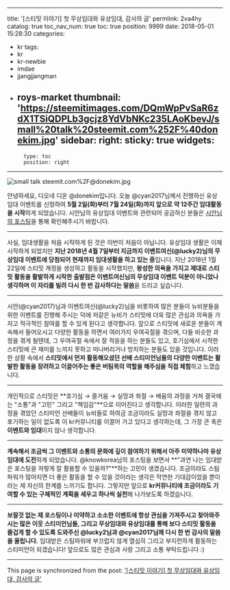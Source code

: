 
---
title: '[스티밋 이야기] 첫 무상임대와 유상임대, 감사의 글'
permlink: 2va4hy
catalog: true
toc_nav_num: true
toc: true
position: 9999
date: 2018-05-01 15:28:30
categories:
- kr
tags:
- kr
- kr-newbie
- imdae
- jjangjjangman
- roys-market
thumbnail: 'https://steemitimages.com/DQmWpPvSaR6zdX1TSiQDPLb3gcjz8YdVbNKc235LAoKbevJ/small%20talk%20steemit.com%252F%40donekim.jpg'
sidebar:
    right:
        sticky: true
widgets:
    -
        type: toc
        position: right
---


![small talk steemit.com%2F@donekim.jpg](https://steemitimages.com/DQmWpPvSaR6zdX1TSiQDPLb3gcjz8YdVbNKc235LAoKbevJ/small%20talk%20steemit.com%252F%40donekim.jpg)


안녕하세요, 디오네 디온 @donekim입니다. 오늘 @cyan2017님께서 진행하신 유상임대 이벤트를 신청하여 **5월 2일(화)부터 7월 24일(화)까지 앞으로 약 12주간 임대활동을 시작**하게 되었습니다. 시안님의 유상임대 이벤트와 관련되어 궁금하신 분들은 [시안님의 포스팅](https://steemit.com/kr/@cyan2017/15-15-000)을 통해 확인해주시기 바랍니다. 


***
사실, 임대생활을 처음 시작하게 된 것은 이번이 처음이 아닙니다. 유상임대 생활은 이제 시작하게 되었지만 **지난 2018년 4월 7일부터 지금까지 이벤트여신(@lucky2)님의 무상임대 이벤트에 당첨되어 현재까지 임대생활을 하고 있는 중**입니다. 지난 2018년 1월 22일에 스티밋 계정을 생성하고 활동을 시작했지만, **왕성한 의욕을 가지고 제대로 스티밋 활동을 활발하게 시작한 출발점은 이벤트여신님의 무상임대 이벤트 덕분이 아니었나 생각하며 이 자리를 빌려 다시 한 번 감사하다는 말씀**을 드리고 싶습니다.
***

시안(@cyan2017)님과 이벤트여신(@lucky2)님을 비롯하여 많은 분들이 뉴비분들을 위한 이벤트를 진행해 주시는 덕에 저같은 뉴비가 스티밋에 더욱 많은 관심과 의욕을 가지고 적극적인 참여를 할 수 있게 된다고 생각합니다. 앞으로 스티밋에 새로운 분들이 계속해서 들어오시고 다양한 활동을 하면서 여러가지 우여곡절을 겪으며, 다들 비슷한 과정을 겪게 될텐데, 그 우여곡절 속에서 잘 적응을 하는 분들도 있고, 호기심에서 시작한 스티밋에 큰 재미를 느끼지 못하고 떠나버리거나 방치하는 분들도 있을 것입니다. 이러한 상황 속에서 **스티밋에서 먼저 활동해오셨던 선배 스티미언님들의 다양한 이벤트는 활발한 활동을 장려하고 이끌어주는 좋은 버팀목의 역할을 해주심을 직접 체험**하고 느꼈습니다.
***

개인적으로 스티밋은 **호기심 → 즐거움 → 실망과 좌절 → 배움의 과정을 거쳐 결국에는 "소통"과 "고민" 그리고 "책임감"**으로 이어진다고 생각합니다. 이러한 일련의 과정을 겪었던 스티미언 선배들이 뉴비들로 하여금 조금이라도 실망과 좌절을 겪지 않고 포기하는 일이 없도록 이 kr커뮤니티를 이끌어 가고 있다고 생각하는데, 그 가장 큰 축은 **이벤트와 임대**이지 않나 생각합니다.
***

**계속해서 조금씩 그 이벤트와 소통의 문화에 깊이 참여하기 위해서 아주 미약하나마 유상임대에 도전**하게 되었습니다. @knowkorea님의 포스팅을 보면서 **"과연 나는 임대받은 포스팅을 저렇게 잘 활용할 수 있을까?"**하는 고민이 생겼습니다. 조금이라도 스팀파워가 많아지면 더 좋은 활동을 할 수 있을 것이라는 생각은 막연한 기대감이었을 뿐이라는 제 자신의 한계를 느끼기도 합니다. 그렇지만 앞으로 **kr커뮤니티에 조금이라도 기여할 수 있는 구체적인 계획을 세우고 하나씩 실천**해 나가보도록 하겠습니다.
***

**보잘것 없는 제 포스팅이나 미약하고 소소한 이벤트에 항상 관심을 가져주시고 찾아와주시는 많은 이웃 스티미언님들, 그리고 무상임대와 유상임대를 통해 보다 스티밋 활동을 즐겁게 할 수 있도록 도와주신 @lucky2님과 @cyan2017님께 다시 한 번 감사의 말씀을 올립니다.** 임대받은 스팀파워에 부끄럽지 않게 열심히 그리고 부지런하게 활동하는 스티미언이 되겠습니다! 앞으로도 많은 관심과 사랑 그리고 소통 부탁드립니다 :)

- - -

This page is synchronized from the post: ['[스티밋 이야기] 첫 무상임대와 유상임대, 감사의 글'](https://steemit.com/@donekim/2va4hy)
